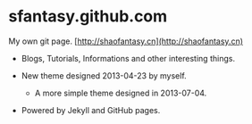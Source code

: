 sfantasy.github.com
===================

My own git page.
[http://shaofantasy.cn](http://shaofantasy.cn)

* Blogs, Tutorials, Informations and other interesting things.

* New theme designed 2013-04-23 by myself.

  - A more simple theme designed in 2013-07-04.

* Powered by Jekyll and GitHub pages.


